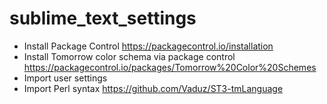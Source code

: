 # sublime_text_settings

- Install Package Control
https://packagecontrol.io/installation
- Install Tomorrow color schema via package control
https://packagecontrol.io/packages/Tomorrow%20Color%20Schemes
- Import user settings
- Import Perl syntax
https://github.com/Vaduz/ST3-tmLanguage

